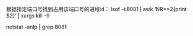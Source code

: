 根据指定端口号找到占用该端口号的进程id：
lsof -i:8081 | awk ‘NR==2{print $2}’ | xargs kill -9

netstat -anlp | grep 8081